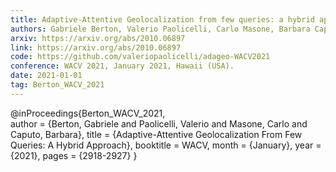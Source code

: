 ```yaml
---
title: Adaptive-Attentive Geolocalization from few queries: a hybrid approach
authors: Gabriele Berton, Valerio Paolicelli, Carlo Masone, Barbara Caputo
arxiv: https://arxiv.org/abs/2010.06897
link: https://arxiv.org/abs/2010.06897
code: https://github.com/valeriopaolicelli/adageo-WACV2021
conference: WACV 2021, January 2021, Hawaii (USA).
date: 2021-01-01
tag: Berton_WACV_2021
---
```

@inProceedings{Berton_WACV_2021,  
    author    = {Berton, Gabriele and Paolicelli, Valerio and Masone, Carlo and Caputo, Barbara},
    title     = {Adaptive-Attentive Geolocalization From Few Queries: A Hybrid Approach},
    booktitle = WACV,
    month     = {January},
    year      = {2021},
    pages     = {2918-2927}
}